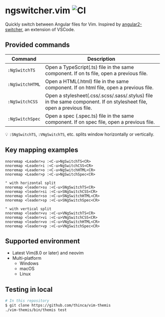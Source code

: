 # ngswitcher.vim ![CI](https://github.com/softoika/ngswitcher.vim/workflows/CI/badge.svg)
Quickly switch between Angular files for Vim. Inspired by [angular2-switcher](https://github.com/infinity1207/angular2-switcher), an extension of VSCode.

## Provided commands
|Command|Description|
|---|---|
|`:NgSwitchTS` |  Open a TypeScript(.ts) file in the same component. If on ts file, open a previous file.
|`:NgSwitchHTML` | Open a HTML(.html) file in the same component. If on html file, open a previous file.
|`:NgSwitchCSS` | Open a stylesheet(.css/.scss/.sass/.stylus) file in the same component. If on stylesheet file, open a previous file.
|`:NgSwitchSpec` | Open a spec (.spec.ts) file in the  same component. If on spec file, open a previous file.

:bulb: `:SNgSwitchTS`, `:VNgSwitchTS`, etc. splits window horizontally or vertically.

## Key mapping examples
```vim
nnoremap <Leader>u :<C-u>NgSwitchTS<CR>
nnoremap <Leader>i :<C-u>NgSwitchCSS<CR>
nnoremap <Leader>o :<C-u>NgSwitchHTML<CR>
nnoremap <Leader>p :<C-u>NgSwitchSpec<CR>

" with horizontal split
nnoremap <leader>su :<C-u>SNgSwitchTS<CR>
nnoremap <leader>si :<C-u>SNgSwitchCSS<CR>
nnoremap <leader>so :<C-u>SNgSwitchHTML<CR>
nnoremap <leader>sp :<C-u>SNgSwitchSpec<CR>

" with vertical split
nnoremap <leader>vu :<C-u>VNgSwitchTS<CR>
nnoremap <leader>vi :<C-u>VNgSwitchCSS<CR>
nnoremap <leader>vo :<C-u>VNgSwitchHTML<CR>
nnoremap <leader>vp :<C-u>VNgSwitchSpec<CR>
```

## Supported environment
- Latest Vim(8.0 or later) and neovim
- Multi-platform
  - Windows
  - macOS
  - Linux

## Testing in local
```bash
# In this repository
$ git clone https://github.com/thinca/vim-themis
./vim-themis/bin/themis test
```

